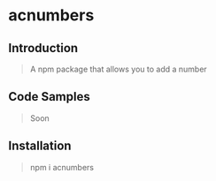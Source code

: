 # acnumbers

## Introduction

> A npm package that allows you to add a number

## Code Samples

> Soon

## Installation

> npm i acnumbers
